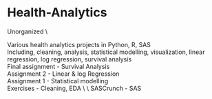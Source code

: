 # Health-Analytics
Unorganized \

Various health analytics projects in Python, R, SAS \
Including, cleaning, analysis, statistical modelling, visualization, linear regression, log regression, survival analysis \
Final assignment - Survival Analysis \
Assignment 2 - Linear & log Regression \
Assignment 1 - Statistical modelling \
Exercises - Cleaning, EDA   \ \ 
SASCrunch - SAS
